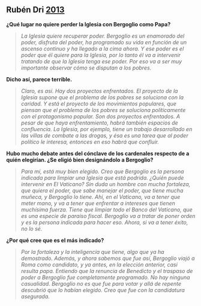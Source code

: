 ## Rubén Dri [2013](http://www.laopinionpopular.com.ar/entrevistas/77-para-el-teologo-ruben-dri-bergoglio-esta-muy-bien-elegido.html)

**¿Qué lugar no quiere perder la Iglesia con Bergoglio como Papa?**
> _La Iglesia quiere recuperar poder. Bergoglio es un enamorado del poder, disfruta del poder, ha programado su vida en función de un ascenso continuo y ha llegado a la cima ahora. Y ese poder es el poder que él quiere para la Iglesia, por lo tanto él va a intervenir tratando de que la Iglesia tenga ese poder. Por eso va a ser muy importante observar cómo se disputan a los pobres._
 
**Dicho así, parece terrible.**
> _Claro, es así. Hay dos proyectos enfrentados. El proyecto de la Iglesia supone que el problema de los pobres se soluciona con la caridad. Y está el proyecto de los movimientos populares, que piensan que el problema de los pobres se soluciona políticamente con el protagonismo popular. Son dos proyectos enfrentados. A pesar de que haya enfrentamiento, habrá también espacios de confluencia. La Iglesia, por ejemplo, tiene un trabajo desarrollado en las villas de combate a las drogas, y ésa es una tarea que al poder político le interesa, entonces en eso habrá que confluir._

**Hubo mucho debate antes del cónclave de los cardenales respecto de a quién elegirían. ¿Se eligió bien designándolo a Bergoglio?**
> _Para mí, está muy bien elegido. Creo que Bergoglio es la persona indicada para limpiar una Iglesia que está podrida. ¿Quién puede intervenir en El Vaticano? Sin duda un hombre con mucha fortaleza, que quiera el poder, que sabe manejar el poder, que tiene mucha muñeca, y Bergoglio lo tiene. Ahí, en el Vaticano, va a tener que meter mano, y va a tener que enfrentar a intereses que tienen muchísima fuerza. Tiene que limpiar todo el Banco del Vaticano, que es una especie de paraíso fiscal. Bergoglio va a tratar de poner orden y es la persona indicada para hacer eso. Ahora, si va a tener éxito, no lo sé._
 
**¿Por qué cree que es el más indicado?**
> _Por la fortaleza y la inteligencia que tiene, algo que ya ha demostrado. Además, y ahora sabemos que fue así, Bergoglio viajó a Roma como candidato, y ya antes, en la elección anterior, casi resulta papa. Entiendo que la renuncia de Benedicto y el traspaso de poder a Bergoglio fue completamente programado. No hay ninguna casualidad. Bergoglio no es que fue para votar y allá de repente descubrió que lo habían elegido. Creo que fue con la candidatura asegurada._
